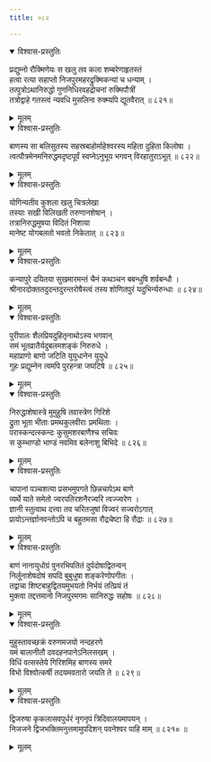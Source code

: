 ```yaml
---
title: ०८२

---
```

<div class="audioEmbed"  caption="सीतालक्ष्मी-वाचनम्" src="https://archive.org/download/nArAyaNIyam-shlokawise-audio/082/082_01.mp3"></div>
<details open><summary>विश्वास-प्रस्तुतिः</summary>

प्रद्युम्नो रौक्मिणेयः स खलु तव कला शम्बरेणाहृतस्तं  
हत्वा रत्या सहाप्तो निजपुरमहरद्रुक्मिकन्यां च धन्याम् ।  
तत्पुत्रोऽथानिरुद्धो गुणनिधिरवहद्रोचनां रुक्मिपौत्रीं  
तत्रोद्वाहे गतस्त्वं न्यवधि मुसलिना रुक्म्यपि द्यूतवैरात् ॥ ८२१॥
</details>
<details><summary>मूलम्</summary>

प्रद्युम्नो रौक्मिणेयः स खलु तव कला शम्बरेणाहृतस्तं  
हत्वा रत्या सहाप्तो निजपुरमहरद्रुक्मिकन्यां च धन्याम् ।  
तत्पुत्रोऽथानिरुद्धो गुणनिधिरवहद्रोचनां रुक्मिपौत्रीं  
तत्रोद्वाहे गतस्त्वं न्यवधि मुसलिना रुक्म्यपि द्यूतवैरात् ॥ ८२१॥
</details>



<div class="audioEmbed"  caption="सीतालक्ष्मी-वाचनम्" src="https://archive.org/download/nArAyaNIyam-shlokawise-audio/082/082_02.mp3"></div>
<details open><summary>विश्वास-प्रस्तुतिः</summary>

बाणस्य सा बलिसुतस्य सहस्रबाहोर्माहेश्वरस्य महिता दुहिता किलोषा ।  
त्वत्पौत्रमेनमनिरुद्धमदृष्टपूर्वं स्वप्नेऽनुभूय भगवन् विरहातुराऽभूत् ॥ ८२२॥
</details>
<details><summary>मूलम्</summary>

बाणस्य सा बलिसुतस्य सहस्रबाहोर्माहेश्वरस्य महिता दुहिता किलोषा ।  
त्वत्पौत्रमेनमनिरुद्धमदृष्टपूर्वं स्वप्नेऽनुभूय भगवन् विरहातुराऽभूत् ॥ ८२२॥
</details>



<div class="audioEmbed"  caption="सीतालक्ष्मी-वाचनम्" src="https://archive.org/download/nArAyaNIyam-shlokawise-audio/082/082_03.mp3"></div>
<details open><summary>विश्वास-प्रस्तुतिः</summary>

योगिन्यतीव कुशला खलु चित्रलेखा  
तस्याः सखी विलिखती तरुणानशेषान् ।  
तत्रानिरुद्धमुषया विदितं निशाया  
मानेष्ट योगबलतो भवतो निकेतात् ॥ ८२३॥
</details>
<details><summary>मूलम्</summary>

योगिन्यतीव कुशला खलु चित्रलेखा  
तस्याः सखी विलिखती तरुणानशेषान् ।  
तत्रानिरुद्धमुषया विदितं निशाया  
मानेष्ट योगबलतो भवतो निकेतात् ॥ ८२३॥
</details>



<div class="audioEmbed"  caption="सीतालक्ष्मी-वाचनम्" src="https://archive.org/download/nArAyaNIyam-shlokawise-audio/082/082_04.mp3"></div>
<details open><summary>विश्वास-प्रस्तुतिः</summary>

कन्यापुरे दयितया सुखमारमन्तं चैनं कथञ्चन बबन्धुषि शर्वबन्धौ ।  
श्रीनारदोक्ततदुदन्तदुरन्तरोषैस्त्वं तस्य शोणितपुरं यदुभिर्न्यरुन्धाः ॥ ८२४॥
</details>
<details><summary>मूलम्</summary>

कन्यापुरे दयितया सुखमारमन्तं चैनं कथञ्चन बबन्धुषि शर्वबन्धौ ।  
श्रीनारदोक्ततदुदन्तदुरन्तरोषैस्त्वं तस्य शोणितपुरं यदुभिर्न्यरुन्धाः ॥ ८२४॥
</details>



<div class="audioEmbed"  caption="सीतालक्ष्मी-वाचनम्" src="https://archive.org/download/nArAyaNIyam-shlokawise-audio/082/082_05.mp3"></div>
<details open><summary>विश्वास-प्रस्तुतिः</summary>

पुरीपालः शैलप्रियदुहितृनाथोऽस्य भगवान्  
समं भूतव्रातैर्यदुबलमशङ्कं निरुरुधे ।  
महाप्राणो बाणो जटिति युयुधानेन युयुधे  
गुहः प्रद्युम्नेन त्वमपि पुरहन्त्रा जघटिषे ॥ ८२५॥
</details>
<details><summary>मूलम्</summary>

पुरीपालः शैलप्रियदुहितृनाथोऽस्य भगवान्  
समं भूतव्रातैर्यदुबलमशङ्कं निरुरुधे ।  
महाप्राणो बाणो जटिति युयुधानेन युयुधे  
गुहः प्रद्युम्नेन त्वमपि पुरहन्त्रा जघटिषे ॥ ८२५॥
</details>



<div class="audioEmbed"  caption="सीतालक्ष्मी-वाचनम्" src="https://archive.org/download/nArAyaNIyam-shlokawise-audio/082/082_06.mp3"></div>
<details open><summary>विश्वास-प्रस्तुतिः</summary>

निरुद्धाशेषास्त्रे मुमुहुषि तवास्त्रेण गिरिशे  
द्रुता भूता भीताः प्रमथकुलवीराः प्रमथिताः ।  
परास्कन्दत्स्कन्दः कुसुमशरबाणैश्च सचिवः  
स कुम्भाण्डो भाण्डं नवमिव बलेनाशु बिभिदे ॥ ८२६॥
</details>
<details><summary>मूलम्</summary>

निरुद्धाशेषास्त्रे मुमुहुषि तवास्त्रेण गिरिशे  
द्रुता भूता भीताः प्रमथकुलवीराः प्रमथिताः ।  
परास्कन्दत्स्कन्दः कुसुमशरबाणैश्च सचिवः  
स कुम्भाण्डो भाण्डं नवमिव बलेनाशु बिभिदे ॥ ८२६॥
</details>



<div class="audioEmbed"  caption="सीतालक्ष्मी-वाचनम्" src="https://archive.org/download/nArAyaNIyam-shlokawise-audio/082/082_07.mp3"></div>
<details open><summary>विश्वास-प्रस्तुतिः</summary>

चापानां पञ्चशत्या प्रसभमुपगते छिन्नचापेऽथ बाणे  
व्यर्थे याते समेतो ज्वरपतिरशनैरज्वरि त्वज्ज्वरेण ।  
ज्ञानी स्तुत्वाथ दत्त्वा तव चरितजुषां विज्वरं सज्वरोऽगात्  
प्रायोऽन्तर्ज्ञानवन्तोऽपि च बहुतमसा रौद्रचेष्टा हि रौद्राः ॥ ८२७॥
</details>
<details><summary>मूलम्</summary>

चापानां पञ्चशत्या प्रसभमुपगते छिन्नचापेऽथ बाणे  
व्यर्थे याते समेतो ज्वरपतिरशनैरज्वरि त्वज्ज्वरेण ।  
ज्ञानी स्तुत्वाथ दत्त्वा तव चरितजुषां विज्वरं सज्वरोऽगात्  
प्रायोऽन्तर्ज्ञानवन्तोऽपि च बहुतमसा रौद्रचेष्टा हि रौद्राः ॥ ८२७॥
</details>



<div class="audioEmbed"  caption="सीतालक्ष्मी-वाचनम्" src="https://archive.org/download/nArAyaNIyam-shlokawise-audio/082/082_08.mp3"></div>
<details open><summary>विश्वास-प्रस्तुतिः</summary>

बाणं नानायुधोग्रं पुनरभिपतितं दुर्पदोषाद्वितन्वन्  
निर्लूनाशेषदोषं सपदि बुबुधुषा शङ्करेणोपगीतः ।  
तद्वाचा शिष्टबाहुद्वितयमुभयतो निर्भयं तत्प्रियं तं  
मुक्त्वा तद्दत्तमानो निजपुरमगमः सानिरुद्धः सहोषः ॥ ८२८॥
</details>
<details><summary>मूलम्</summary>

बाणं नानायुधोग्रं पुनरभिपतितं दुर्पदोषाद्वितन्वन्  
निर्लूनाशेषदोषं सपदि बुबुधुषा शङ्करेणोपगीतः ।  
तद्वाचा शिष्टबाहुद्वितयमुभयतो निर्भयं तत्प्रियं तं  
मुक्त्वा तद्दत्तमानो निजपुरमगमः सानिरुद्धः सहोषः ॥ ८२८॥
</details>



<div class="audioEmbed"  caption="सीतालक्ष्मी-वाचनम्" src="https://archive.org/download/nArAyaNIyam-shlokawise-audio/082/082_09.mp3"></div>
<details open><summary>विश्वास-प्रस्तुतिः</summary>

मुहुस्तावच्छक्रं वरुणमजयो नन्दहरणे  
यमं बालानीतौ दवदहनपानेऽनिलसखम् ।  
विधिं वत्सस्तेये गिरिशमिह बाणस्य समरे  
विभो विश्वोत्कर्षी तदयमवतारो जयति ते ॥ ८२९॥
</details>
<details><summary>मूलम्</summary>

मुहुस्तावच्छक्रं वरुणमजयो नन्दहरणे  
यमं बालानीतौ दवदहनपानेऽनिलसखम् ।  
विधिं वत्सस्तेये गिरिशमिह बाणस्य समरे  
विभो विश्वोत्कर्षी तदयमवतारो जयति ते ॥ ८२९॥
</details>



<div class="audioEmbed"  caption="सीतालक्ष्मी-वाचनम्" src="https://archive.org/download/nArAyaNIyam-shlokawise-audio/082/082_10.mp3"></div>
<details open><summary>विश्वास-प्रस्तुतिः</summary>

द्विजरुषा कृकलासवपुर्धरं नृगनृपं त्रिदिवालयमापयन् ।  
निजजने द्विजभक्तिमनुत्तमामुपदिशन् पवनेश्वर पाहि माम् ॥ ८२१० ॥
</details>
<details><summary>मूलम्</summary>

द्विजरुषा कृकलासवपुर्धरं नृगनृपं त्रिदिवालयमापयन् ।  
निजजने द्विजभक्तिमनुत्तमामुपदिशन् पवनेश्वर पाहि माम् ॥ ८२१० ॥
</details>


